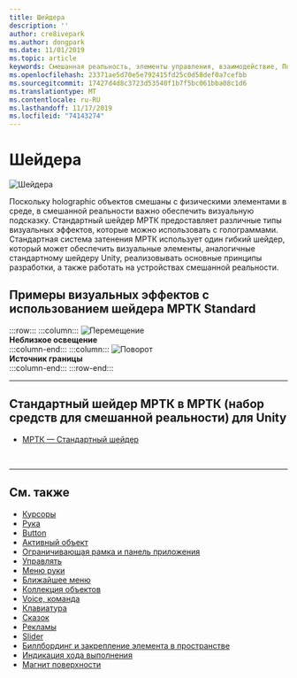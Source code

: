 ```yaml
---
title: Шейдера
description: ''
author: cre8ivepark
ms.author: dongpark
ms.date: 11/01/2019
ms.topic: article
keywords: Смешанная реальность, элементы управления, взаимодействие, Пользовательский интерфейс, UX
ms.openlocfilehash: 23371ae5d70e5e792415fd25c0d58def0a7cefbb
ms.sourcegitcommit: 17427d4d8c3723d53540f1b7f5bc061bba08c1d6
ms.translationtype: MT
ms.contentlocale: ru-RU
ms.lasthandoff: 11/17/2019
ms.locfileid: "74143274"
---
```

# <a name="shader"></a>Шейдера

![Шейдера](images/UX/UX_Hero_StandardShader.jpg)

Поскольку holographic объектов смешаны с физическими элементами в среде, в смешанной реальности важно обеспечить визуальную подсказку. Стандартный шейдер МРТК предоставляет различные типы визуальных эффектов, которые можно использовать с голограммами. Стандартная система затенения МРТК использует один гибкий шейдер, который может обеспечить визуальные элементы, аналогичные стандартному шейдеру Unity, реализовывать основные принципы разработки, а также работать на устройствах смешанной реальности.
<br>

## <a name="examples-of-visual-effects-using-mrtk-standard-shader"></a>Примеры визуальных эффектов с использованием шейдера МРТК Standard 
:::row:::
    :::column:::
       ![Перемещение](images/UX/UX_Button_Affordance_ProximityLight.jpg)<br>
       **Неблизкое освещение**<br>
    :::column-end:::
    :::column:::
       ![Поворот](images/UX/UX_Button_Affordance_FocusHighlight.jpg)<br>
        **Источник границы**<br>
    :::column-end:::
:::row-end:::

---

## <a name="mrtk-standard-shader-in-mrtkmixed-reality-toolkit-for-unity"></a>Стандартный шейдер МРТК в МРТК (набор средств для смешанной реальности) для Unity

* [МРТК — Стандартный шейдер](https://microsoft.github.io/MixedRealityToolkit-Unity/Documentation/README_MRTKStandardShader.html)


<br>

---

## <a name="see-also"></a>См. также

* [Курсоры](cursors.md)
* [Рука](point-and-commit.md)
* [Button](button.md)
* [Активный объект](interactable-object.md)
* [Ограничивающая рамка и панель приложения](app-bar-and-bounding-box.md)
* [Управлять](direct-manipulation.md)
* [Меню руки](hand-menu.md)
* [Ближайшее меню](near-menu.md)
* [Коллекция объектов](object-collection.md)
* [Voice, команда](voice-input.md)
* [Клавиатура](keyboard.md)
* [Сказок](tooltip.md)
* [Рекламы](slate.md)
* [Slider](slider.md)
* [Биллбординг и закрепление элемента в пространстве](billboarding-and-tag-along.md)
* [Индикация хода выполнения](progress.md)
* [Магнит поверхности](surface-magnetism.md)
